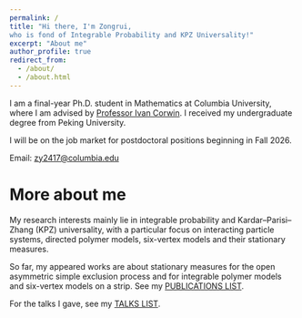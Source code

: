```yaml
---
permalink: /
title: "Hi there, I'm Zongrui, 
who is fond of Integrable Probability and KPZ Universality!"
excerpt: "About me" 
author_profile: true
redirect_from: 
  - /about/
  - /about.html
---
```


I am a final-year Ph.D. student in Mathematics at Columbia University, where I am advised by [Professor Ivan Corwin](https://www.math.columbia.edu/~corwin/). I received my undergraduate degree from Peking University.

I will be on the job market for postdoctoral positions beginning in Fall 2026.

Email: zy2417@columbia.edu

More about me
======

My research interests mainly lie in integrable probability and Kardar–Parisi–Zhang (KPZ) universality, with a particular focus on interacting particle systems, directed polymer models, six-vertex models and their stationary measures.

So far, my appeared works are about stationary measures for the open asymmetric simple exclusion process and for integrable polymer models and six-vertex models on a strip. See my [PUBLICATIONS LIST](https://ZongruiYang1.github.io/publications/).

For the talks I gave, see my [TALKS LIST](https://ZongruiYang1.github.io/talks/).
